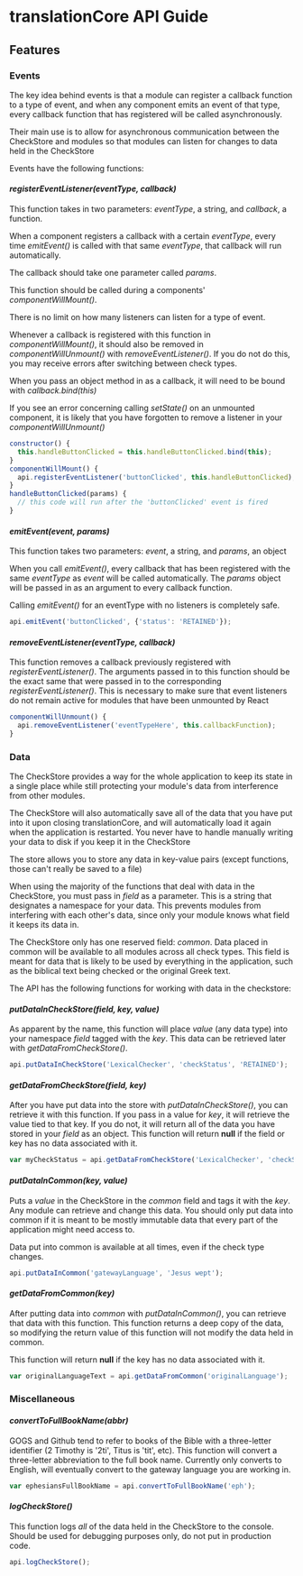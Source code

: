 # translationCore API Guide
## Features

### Events
The key idea behind events is that a module can register a callback function to a type of event, and when any component emits an event of that type, every callback function that has registered will be called asynchronously.

Their main use is to allow for asynchronous communication between the CheckStore and modules so that modules can listen for changes to data held in the CheckStore

Events have the following functions:

#### *registerEventListener(eventType, callback)*
This function takes in two parameters: *eventType*, a string, and *callback*, a function.

When a component registers a callback with a certain *eventType*, every time *emitEvent()* is called with that same *eventType*, that callback will run automatically.

The callback should take one parameter called *params*.

This function should be called during a components' *componentWillMount()*.

There is no limit on how many listeners can listen for a type of event.

Whenever a callback is registered with this function in *componentWillMount()*, it should also be removed in *componentWillUnmount()* with *removeEventListener()*. If you do not do this, you may receive errors after switching between check types.

When you pass an object method in as a callback, it will need to be bound with *callback.bind(this)*

If you see an error concerning calling *setState()* on an unmounted component, it is likely that you have forgotten to remove a listener in your *componentWillUnmount()*

```javascript
constructor() {
  this.handleButtonClicked = this.handleButtonClicked.bind(this);
}
componentWillMount() {
  api.registerEventListener('buttonClicked', this.handleButtonClicked);
}
handleButtonClicked(params) {
  // this code will run after the 'buttonClicked' event is fired
}
```

#### *emitEvent(event, params)*
This function takes two parameters: *event*, a string, and *params*, an object

When you call *emitEvent()*, every callback that has been registered with the same *eventType* as *event* will be called automatically. The *params* object will be passed in as an argument to every callback function.

Calling *emitEvent()* for an eventType with no listeners is completely safe.

```javascript
api.emitEvent('buttonClicked', {'status': 'RETAINED'});
```

#### *removeEventListener(eventType, callback)*
This function removes a callback previously registered with *registerEventListener()*. The arguments passed in to this function should be the exact same that were passed in to the corresponding *registerEventListener()*. This is necessary to make sure that event listeners do not remain active for modules that have been unmounted by React

```javascript
componentWillUnmount() {
  api.removeEventListener('eventTypeHere', this.callbackFunction);
}
```

### Data

The CheckStore provides a way for the whole application to keep its state in a single place while still protecting your module's data from interference from other modules.

The CheckStore will also automatically save all of the data that you have put into it upon closing translationCore, and will automatically load it again when the application is restarted. You never have to handle manually writing your data to disk if you keep it in the CheckStore

The store allows you to store any data in key-value pairs (except functions, those can't really be saved to a file)

When using the majority of the functions that deal with data in the CheckStore, you must pass in *field* as a parameter. This is a string that designates a namespace for your data. This prevents modules from interfering with each other's data, since only your module knows what field it keeps its data in.

The CheckStore only has one reserved field: *common*. Data placed in common will be available to all modules across all check types. This field is meant for data that is likely to be used by everything in the application, such as the biblical text being checked or the original Greek text.

The API has the following functions for working with data in the checkstore:

#### *putDataInCheckStore(field, key, value)*
As apparent by the name, this function will place *value* (any data type) into your namespace *field* tagged with the *key*. This data can be retrieved later with *getDataFromCheckStore()*.

```javascript
api.putDataInCheckStore('LexicalChecker', 'checkStatus', 'RETAINED');
```

#### *getDataFromCheckStore(field, key)*
After you have put data into the store with *putDataInCheckStore()*, you can retrieve it with this function. If you pass in a value for *key*, it will retrieve the value tied to that key. If you do not, it will return all of the data you have stored in your *field* as an object. This function will return **null** if the field or key has no data associated with it.

```javascript
var myCheckStatus = api.getDataFromCheckStore('LexicalChecker', 'checkStatus');
```

#### *putDataInCommon(key, value)*
Puts a *value* in the CheckStore in the *common* field and tags it with the *key*. Any module can retrieve and change this data. You should only put data into common if it is meant to be mostly immutable data that every part of the application might need access to.

Data put into common is available at all times, even if the check type changes.

```javascript
api.putDataInCommon('gatewayLanguage', 'Jesus wept');
```

#### *getDataFromCommon(key)*
After putting data into *common* with *putDataInCommon()*, you can retrieve that data with this function. This function returns a deep copy of the data, so modifying the return value of this function will not modify the data held in common.

This function will return **null** if the key has no data associated with it.

```javascript
var originalLanguageText = api.getDataFromCommon('originalLanguage');
```

### Miscellaneous

#### *convertToFullBookName(abbr)*
GOGS and Github tend to refer to books of the Bible with a three-letter identifier (2 Timothy is '2ti', Titus is 'tit', etc). This function will convert a three-letter abbreviation to the full book name. Currently only converts to English, will eventually convert to the gateway language you are working in.

```javascript
var ephesiansFullBookName = api.convertToFullBookName('eph');
```

#### *logCheckStore()*
This function logs *all* of the data held in the CheckStore to the console. Should be used for debugging purposes only, do not put in production code.

```javascript
api.logCheckStore();
```

